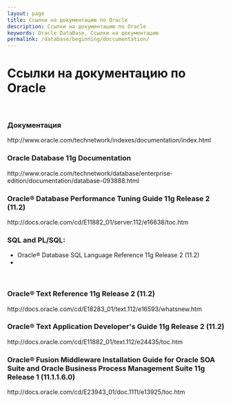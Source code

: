 ```yaml
---
layout: page
title: Ссылки на документацию по Oracle
description: Ссылки на документацию по Oracle
keywords: Oracle DataBase, Ссылки на документацию
permalink: /database/beginning/doccumentation/
---
```


# Ссылки на документацию по Oracle

<br/>
<h3>Документация</h3>
http://www.oracle.com/technetwork/indexes/documentation/index.html

<br/>
<h3>Oracle Database 11g Documentation</h3>
http://www.oracle.com/technetwork/database/enterprise-edition/documentation/database-093888.html

<br/>
<h3>Oracle® Database Performance Tuning Guide 11g Release 2 (11.2)</h3>
http://docs.oracle.com/cd/E11882_01/server.112/e16638/toc.htm

<br/>
<h3>SQL and PL/SQL:</h3>

  <ul>
    <li>Oracle® Database SQL Language Reference 11g Release 2 (11.2)</li>
    <li><Oracle® Database PL/SQL Language Reference 11g Release 2 (11.2)</a></li>

  </ul>

<br/>
<h3>Oracle® Text Reference 11g Release 2 (11.2)</h3>
http://docs.oracle.com/cd/E18283_01/text.112/e16593/whatsnew.htm

<br/>
<h3>Oracle® Text Application Developer's Guide 11g Release 2 (11.2)</h3>
http://docs.oracle.com/cd/E11882_01/text.112/e24435/toc.htm

<br/>
<h3>Oracle® Fusion Middleware Installation Guide for Oracle SOA Suite and Oracle Business Process Management Suite
11g Release 1 (11.1.1.6.0)</h3>
http://docs.oracle.com/cd/E23943_01/doc.1111/e13925/toc.htm

<br/>
